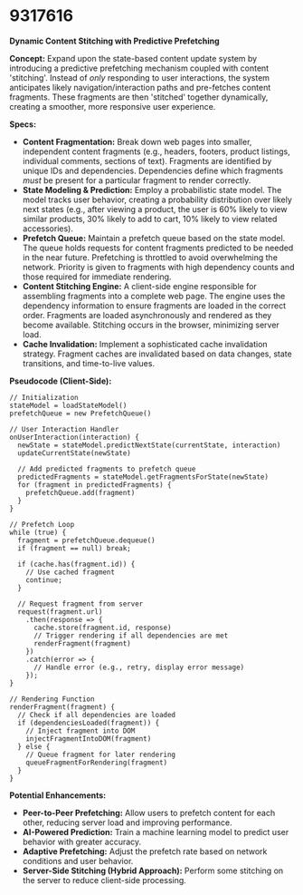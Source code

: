 # 9317616

**Dynamic Content Stitching with Predictive Prefetching**

**Concept:** Expand upon the state-based content update system by introducing a predictive prefetching mechanism coupled with content 'stitching'. Instead of *only* responding to user interactions, the system anticipates likely navigation/interaction paths and pre-fetches content fragments. These fragments are then 'stitched' together dynamically, creating a smoother, more responsive user experience.

**Specs:**

*   **Content Fragmentation:** Break down web pages into smaller, independent content fragments (e.g., headers, footers, product listings, individual comments, sections of text). Fragments are identified by unique IDs and dependencies. Dependencies define which fragments *must* be present for a particular fragment to render correctly.
*   **State Modeling & Prediction:** Employ a probabilistic state model. The model tracks user behavior, creating a probability distribution over likely next states (e.g., after viewing a product, the user is 60% likely to view similar products, 30% likely to add to cart, 10% likely to view related accessories).
*   **Prefetch Queue:** Maintain a prefetch queue based on the state model. The queue holds requests for content fragments predicted to be needed in the near future. Prefetching is throttled to avoid overwhelming the network. Priority is given to fragments with high dependency counts and those required for immediate rendering.
*   **Content Stitching Engine:** A client-side engine responsible for assembling fragments into a complete web page. The engine uses the dependency information to ensure fragments are loaded in the correct order. Fragments are loaded asynchronously and rendered as they become available. Stitching occurs in the browser, minimizing server load.
*   **Cache Invalidation:** Implement a sophisticated cache invalidation strategy. Fragment caches are invalidated based on data changes, state transitions, and time-to-live values.

**Pseudocode (Client-Side):**

```
// Initialization
stateModel = loadStateModel()
prefetchQueue = new PrefetchQueue()

// User Interaction Handler
onUserInteraction(interaction) {
  newState = stateModel.predictNextState(currentState, interaction)
  updateCurrentState(newState)

  // Add predicted fragments to prefetch queue
  predictedFragments = stateModel.getFragmentsForState(newState)
  for (fragment in predictedFragments) {
    prefetchQueue.add(fragment)
  }
}

// Prefetch Loop
while (true) {
  fragment = prefetchQueue.dequeue()
  if (fragment == null) break;

  if (cache.has(fragment.id)) {
    // Use cached fragment
    continue;
  }

  // Request fragment from server
  request(fragment.url)
    .then(response => {
      cache.store(fragment.id, response)
      // Trigger rendering if all dependencies are met
      renderFragment(fragment)
    })
    .catch(error => {
      // Handle error (e.g., retry, display error message)
    });
}

// Rendering Function
renderFragment(fragment) {
  // Check if all dependencies are loaded
  if (dependenciesLoaded(fragment)) {
    // Inject fragment into DOM
    injectFragmentIntoDOM(fragment)
  } else {
    // Queue fragment for later rendering
    queueFragmentForRendering(fragment)
  }
}
```

**Potential Enhancements:**

*   **Peer-to-Peer Prefetching:** Allow users to prefetch content for each other, reducing server load and improving performance.
*   **AI-Powered Prediction:** Train a machine learning model to predict user behavior with greater accuracy.
*   **Adaptive Prefetching:** Adjust the prefetch rate based on network conditions and user behavior.
*   **Server-Side Stitching (Hybrid Approach):** Perform some stitching on the server to reduce client-side processing.